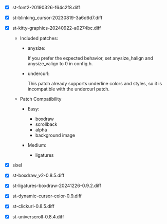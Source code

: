 - [x] st-font2-20190326-f64c2f8.diff

- [x] st-blinking_cursor-20230819-3a6d6d7.diff

- [x] st-kitty-graphics-20240922-a0274bc.diff
    - Included patches:
        - anysize:

            If you prefer the expected behavior, set anysize_halign and anysize_valign to 0 in config.h.

        - undercurl:

            This patch already supports underline colors and styles, so it is incompatible with the undercurl patch.

    - Patch Compatibility
        - Easy:
            - boxdraw
            - scrollback
            - alpha
            - background image

        - Medium:
            - ligatures

- [x] sixel

- [x] st-boxdraw_v2-0.8.5.diff

- [x] st-ligatures-boxdraw-20241226-0.9.2.diff

- [x] st-dynamic-cursor-color-0.9.diff

- [x] st-clickurl-0.8.5.diff

- [x] st-universcroll-0.8.4.diff

